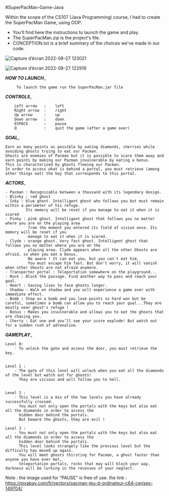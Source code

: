 #SuperPacMan-Game-Java

Within the scope of the CS107 (Java Programming) course, I had to create the SuperPacMan Game, using OOP.

- You'll find here the instructions to launch the game and play.
- The SuperPacMan.zip is the project's file.
- CONCEPTION.txt is a brief summary of the choices we've made in our code.

![Capture d’écran 2022-08-27 123021](https://user-images.githubusercontent.com/73343827/187026512-41763626-9463-4d70-851f-98a599abb027.png)

![Capture d’écran 2022-08-27 122919](https://user-images.githubusercontent.com/73343827/187026516-2c6314f9-1c66-44fc-bf6b-a1900a7512d2.png)


________________________*HOW TO LAUNCH*_________________________

	     To launch the game run the SuperPacMan.jar file


________________________*CONTROLS*_________________________

		Left arrow   :    left
		Right arrow  :    right
		Up arrow     :    up
		Down arrow   :    down
		ESPACE       :    pause
		Q            :    quit the game (after a game over)
		

________________________*GOAL*_________________________

 
	Earn as many points as possible by eating diamonds, cherries while avoiding ghosts trying to eat our Pacman.
	Ghosts are enemies of Pacman but it is possible to scare them away and earn points by making our Pacman invulnerable by eating a bonus. 
	This is characterized by ghosts fleeing our Pacman.
	In order to access what is behind a portal, you must retrieve (among other things eat) the key that corresponds to this portal.
	
________________________*ACTORS*_________________________


	- Pacman : Recognizable between a thousand with its legendary design.
	- Blinky : red ghost
	- Inky : blue ghost. Intelligent ghost who follows you but must remain within a perimeter of his refuge.  
			 Its memory will be reset if you manage to eat it when it is scared
	- Pinky : pink ghost. Intelligent ghost that follows you no matter where you are on the playing area 
			  from the moment you entered its field of vision once. Its memory will be reset if you 
			  manage to eat it when it is scared.
	- Clyde : orange ghost. Very fast ghost. Intelligent ghost that follows you no matter where you are on the 
			  playing area. Clyde appears when all the other Ghosts are afraid, so when you eat a bonus. 
			  Be aware ! It can eat you, but you can't eat him.
			  You must escape him fast. But don't worry, it will vanish when other Ghosts are not afraid anymore. 
	- Transporter portal : Teleportation somewhere on the playground...
	- Rock : Block the passage. Find another way to pass and reach your goal.
	- Heart : Saving lives to face ghosts longer.
	- Shadow : Walk on shadow and you will experience a game over with immediate effect.
	- Bomb : Step on a bomb and you lose points so hard won but be careful, sometimes a bomb can allow you to reach your goal...They are mostly near ghost's refuge !
	- Bonus : Makes you invulnerable and allows you to eat the ghosts that are chasing you.
	- Cherry : Eat one and you’ll see your score explode! But watch out for a sudden rush of adrenaline.


________________________*GAMEPLAY*_________________________


	Level 0: 
		- To unlock the gate and access the door, you must retrieve the key.


	Level 1 :
		- The gate of this level will unlock when you eat all the diamonds of the level but watch out for ghosts! 
		  They are vicious and will follow you to hell.
	
	
	Level 2 :
		- This level is a mix of the two levels you have already successfully crossed. 
		  You must not only open the portals with the keys but also eat all the diamonds in order to access the 
		  hidden door behind the portals. 
		  But beware the ghosts, they are evil !
		  
	Level 3 :
		- You must not only open the portals with the keys but also eat all the diamonds in order to access the 
		  hidden door behind the portals.
		  This level looks strangely like the previous level but the difficulty has moved up again. 
		  You will meet ghosts thirsting for Pacman, a ghost faster than anyone you have ever met, 
		  teleportation portals, rocks that may will block your way, darkness will be lurking in the recesses of your neglect.
	

Note : the image used for "PAUSE" is free of use.
	   the link : https://pixabay.com/fr/vectors/pacman-jeu-d-ordinateur-c64-cerises-149704/
	   
	   
	   
	   
